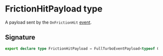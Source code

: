 # FrictionHitPayload type

A payload sent by the `OnFrictionHit` [event](https://developers.meta.com/horizon-worlds/reference/2.0.0/analytics_turboevents).

## Signature

```typescript
export declare type FrictionHitPayload = FullTurboEventPayload<typeof OnFrictionHit>;
```